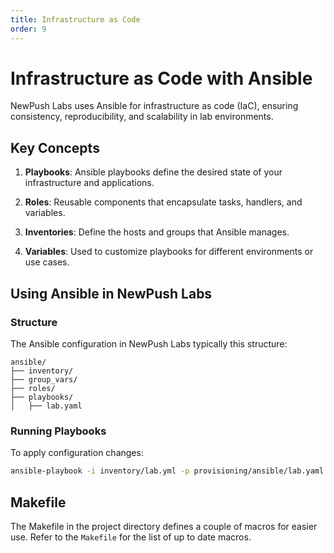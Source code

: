 ```yaml
---
title: Infrastructure as Code
order: 9
---
```


# Infrastructure as Code with Ansible

NewPush Labs uses Ansible for infrastructure as code (IaC), ensuring consistency, reproducibility, and scalability in lab environments.

## Key Concepts

1. **Playbooks**: Ansible playbooks define the desired state of your infrastructure and applications.

2. **Roles**: Reusable components that encapsulate tasks, handlers, and variables.

3. **Inventories**: Define the hosts and groups that Ansible manages.

4. **Variables**: Used to customize playbooks for different environments or use cases.

## Using Ansible in NewPush Labs

### Structure

The Ansible configuration in NewPush Labs typically this structure:

```
ansible/
├── inventory/
├── group_vars/
├── roles/
├── playbooks/
│   ├── lab.yaml
```

### Running Playbooks

To apply configuration changes:

```bash
ansible-playbook -i inventory/lab.yml -p provisioning/ansible/lab.yaml
```
## Makefile

The Makefile in the project directory defines a couple of macros for easier use. Refer to the `Makefile` for the list
of up to date macros. 

